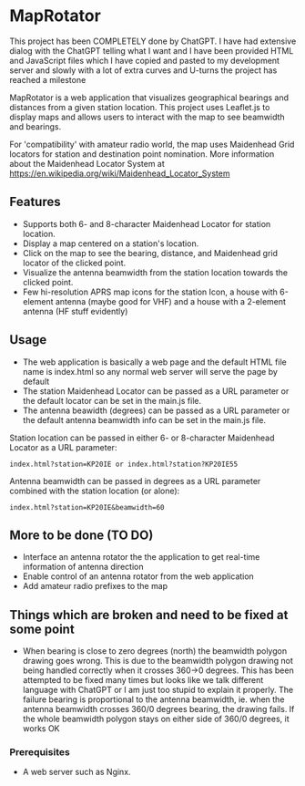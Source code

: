 # MapRotator

This project has been COMPLETELY done by ChatGPT. I have had extensive dialog with the ChatGPT telling what I want and I have been provided HTML and JavaScript files which I have copied and pasted to my development server and slowly with a lot of extra curves and U-turns the project has reached a milestone

MapRotator is a web application that visualizes geographical bearings and distances from a given station location. This project uses Leaflet.js to display maps and allows users to interact with the map to see beamwidth and bearings.

For 'compatibility' with amateur radio world, the map uses Maidenhead Grid locators for station and destination point nomination. More information about the Maidenhead Locator System at https://en.wikipedia.org/wiki/Maidenhead_Locator_System

## Features
- Supports both 6- and 8-character Maidenhead Locator for station location.
- Display a map centered on a station's location.
- Click on the map to see the bearing, distance, and Maidenhead grid locator of the clicked point.
- Visualize the antenna beamwidth from the station location towards the clicked point.
- Few hi-resolution APRS map icons for the station Icon, a house with 6-element antenna (maybe good for VHF) and a house with a 2-element antenna (HF stuff evidently)

## Usage
- The web application is basically a web page and the default HTML file name is index.html so any normal web server will serve the page by default
- The station Maidenhead Locator can be passed as a URL parameter or the default locator can be set in the main.js file.
- The antenna beawidth (degrees) can be passed as a URL parameter or the default antenna beamwidth info can be set in the main.js file.

Station location can be passed in either 6- or 8-character Maidenhead Locator as a URL parameter:

```index.html?station=KP20IE or index.html?station?KP20IE55```

Antenna beamwidth can be passed in degrees as a URL parameter combined with the station location (or alone):

```index.html?station=KP20IE&beamwidth=60```

## More to be done (TO DO) 
- Interface an antenna rotator the the application to get real-time information of antenna direction
- Enable control of an antenna rotator from the web application
- Add amateur radio prefixes to the map

## Things which are broken and need to be fixed at some point
- When bearing is close to zero degrees (north) the beamwidth polygon drawing goes wrong. This is due to the beamwidth polygon drawing not being handled correctly when it crosses 360->0 degrees. This has been attempted to be fixed many times but looks like we talk different language with ChatGPT or I am just too stupid to explain it properly. The failure bearing is proportional to the antenna beamwidth, ie. when the antenna beamwidth crosses 360/0 degrees bearing, the drawing fails. If the whole beamwidth polygon stays on either side of 360/0 degrees, it works OK

### Prerequisites
- A web server such as Nginx.
